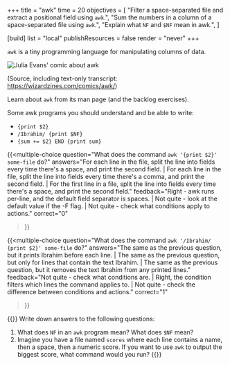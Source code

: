 +++
title = "awk"
time = 20
objectives = [
  "Filter a space-separated file and extract a positional field using `awk`.",
  "Sum the numbers in a column of a space-separated file using `awk`.",
  "Explain what `NF` and `$NF` mean in awk.",
]

[build]
  list = "local"
  publishResources = false
  render = "never"
+++

`awk` is a tiny programming language for manipulating columns of data.

![Julia Evans' comic about awk](https://wizardzines.com/images/uploads/awk.png)

(Source, including text-only transcript: https://wizardzines.com/comics/awk/)

Learn about `awk` from its man page (and the backlog exercises).

Some awk programs you should understand and be able to write:
* `{print $2}`
* `/Ibrahim/ {print $NF}`
* `{sum += $2} END {print sum}`

{{<multiple-choice
question="What does the command `awk '{print $2}' some-file` do?"
answers="For each line in the file, split the line into fields every time there's a space, and print the second field. | For each line in the file, split the line into fields every time there's a comma, and print the second field. | For the first line in a file, split the line into fields every time there's a space, and print the second field."
feedback="Right - awk runs per-line, and the default field separator is spaces. | Not quite - look at the default value if the -F flag. | Not quite - check what conditions apply to actions."
correct="0"
>}}

{{<multiple-choice
question="What does the command `awk '/Ibrahim/ {print $2}' some-file` do?"
answers="The same as the previous question, but it prints Ibrahim before each line. | The same as the previous question, but only for lines that contain the text Ibrahim. | The same as the previous question, but it removes the text Ibrahim from any printed lines."
feedback="Not quite - check what conditions are. | Right, the condition filters which lines the command applies to. | Not quite - check the difference between conditions and actions."
correct="1"
>}}

{{<note type="Exercise">}}
Write down answers to the following questions:

1. What does `NF` in an `awk` program mean? What does `$NF` mean?
2. Imagine you have a file named `scores` where each line contains a name, then a space, then a numeric score. If you want to use `awk` to output the biggest score, what command would you run?
{{</note>}}
